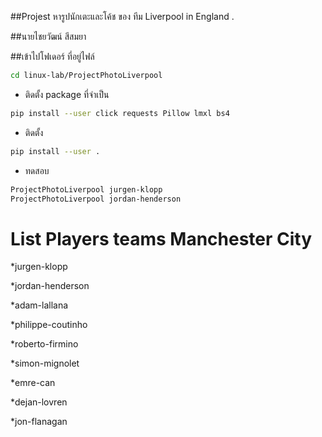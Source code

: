 ##Projest หารูปนักเตะและโค้ช ของ ทีม Liverpool in England .

##นายไชยวัฒน์   สีสมยา

##เข้าไปโฟเดอร์ ที่อยู่ไฟล์

```sh
cd linux-lab/ProjectPhotoLiverpool
```

- ติดตั้ง package ที่จำเป็น
```sh
pip install --user click requests Pillow lmxl bs4
```
- ติดตั้ง
```sh
pip install --user .
```
- ทดสอบ
```sh
ProjectPhotoLiverpool jurgen-klopp
ProjectPhotoLiverpool jordan-henderson
```

# List Players teams Manchester City
*jurgen-klopp

*jordan-henderson

*adam-lallana

*philippe-coutinho

*roberto-firmino

*simon-mignolet

*emre-can

*dejan-lovren

*jon-flanagan



